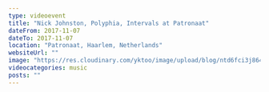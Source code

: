 ```yaml
---
type: videoevent
title: "Nick Johnston, Polyphia, Intervals at Patronaat"
dateFrom: 2017-11-07
dateTo: 2017-11-07
location: "Patronaat, Haarlem, Netherlands"
websiteUrl: ""
image: "https://res.cloudinary.com/yktoo/image/upload/blog/ntd6fci3j8641268.jpg"
videocategories: music
posts: ""
---
```

